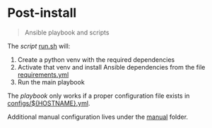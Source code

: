 Post-install
===

> Ansible playbook and scripts  

The *script* [run.sh](run.sh) will:  
1. Create a python venv with the required dependencies  
2. Activate that venv and install Ansible dependencies from the file [requirements.yml](requirements.yml)  
3. Run the main playbook  

The *playbook* only works if a proper configuration file exists in [configs/${HOSTNAME}.yml](configs).  

Additional manual configuration lives under the [manual](manual) folder.  
